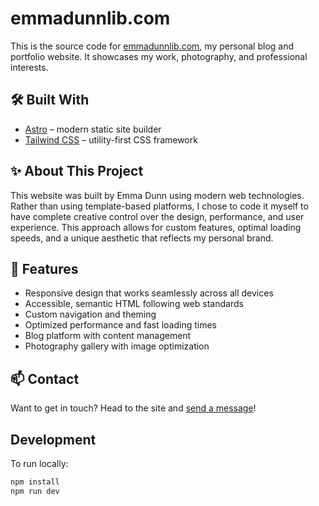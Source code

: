 # emmadunnlib.com

This is the source code for [emmadunnlib.com](https://emmadunnlib.com), my personal blog and portfolio website. It showcases my work, photography, and professional interests.

## 🛠 Built With

- [Astro](https://astro.build) – modern static site builder
- [Tailwind CSS](https://tailwindcss.com) – utility-first CSS framework

## ✨ About This Project

This website was built by Emma Dunn using modern web technologies. Rather than using template-based platforms, I chose to code it myself to have complete creative control over the design, performance, and user experience. This approach allows for custom features, optimal loading speeds, and a unique aesthetic that reflects my personal brand.

## 📁 Features

- Responsive design that works seamlessly across all devices
- Accessible, semantic HTML following web standards
- Custom navigation and theming
- Optimized performance and fast loading times
- Blog platform with content management
- Photography gallery with image optimization

## 📫 Contact

Want to get in touch? Head to the site and [send a message](https://ed.lib)!

## Development

To run locally:

```bash
npm install
npm run dev
```
